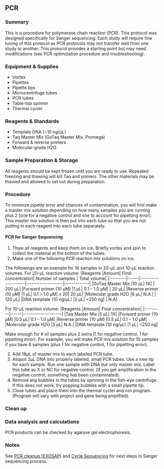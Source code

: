 ## PCR

### Summary
This is a procedure for polymerase chain reaction (PCR). This protocol was designed specifically for Sanger sequencing. Each study will require fine tuning of this protocol as PCR protocols may not transfer well from one study to another. This protocol provides a starting point but may need modifications (see PCR optimization procedure and troubleshooting).

### Equipment & Supplies
- Vortex
- Pipettes
- Pipette tips
- Microcentrifuge tubes
- PCR tubes
- Table-top spinner
- Thermal cycler

### Reagents & Standards
- Template DNA (~10 ng/µL)
- Taq Master Mix (GoTaq Master Mix, Promega)
- Forward & reverse primers
- Molecular-grade H2O

### Sample Preparation & Storage
All reagents should be kept frozen until you are ready to use. Repeated freezing and thawing will kill Taq and primers. The other materials may be thawed and allowed to set out during preparation.

### Procedure
To minimize pipette error and chances of contamination, you will first make a master mix solution depending on how many samples you are running plus 2 (one for a negative control and one to account for pipetting error). This master mix solution is then put into each tube so that you are not putting in each reagent into each tube separately.

#### PCR for Sanger Sequencing
1.	Thaw all reagents and keep them on ice. Briefly vortex and spin to collect the material at the bottom of the tubes.
2.	Make one of the following PCR reaction mix solutions on ice.

The followings are an example for 16 samples in 20-µL and 10-µL reaction volumes.
For 20-µL reaction volume:
|Reagents	|Amount| Final concentration| Number of samples | Total volume|
|:--------|:-----|:-------------------|:------------------|:------------|
|GoTaq Master Mix	|10 µL| 1X| | 200 µL|
|Forward primer (10 µM)	|1 µL| 0.1 – 1.0 µM| | 20 µL|
|Reverse primer	(10 µM) |1 µL| 0.1 – 1.0 µM| x 20| 20 µL|
|Molecular grade H2O	|6 µL| N.A.| |  120 µL|
|DNA template (10 ng/µL) |2 µL| <250 ng| | N.A|

For 10-µL reaction volume:
|Reagents	|Amount| Final concentration|
|:--------|:-----|:-------------------|
|Taq Master Mix	|5 µL| 1X|
|Forward primer (10 µM)	|0.5 µL| 0.1 – 1.0 µM|
|Reverse primer	(10 µM) |0.5 µL| 0.1 – 1.0 µM|
|Molecular grade H2O	|3 µL| N.A.|
|DNA template (10 ng/µL) |1 µL| <250 ng|


Make enough for # of samples plus 2 extra (1 for negative control, 1 for pipetting error). 
For example, you will make PCR mix solution for 10 samples if you have 8 samples (plus 1 for negative control, 1 for pipetting error).

2.	Add 18µL of master mix to each labeled PCR tube.
3.	Aliquot 2µL DNA into properly labeled, small PCR tubes. Use a new tip for each sample. Run one sample with DNA but only master mix. Label this tube as X or NC for negative control. (If you get amplification in the negative control, something has been contaminated).
4.	Remove any bubbles in the tubes by spinning in the fish-eye centrifuge. If this does not work, try popping bubbles with a small pipette tip.
5.	Close tubes and place them into the thermal cycler and run program. (Program will vary with project and gene being amplified).

### Clean up

### Data analysis and calculations
PCR products can be checked by agarose gel electrophoresis.

### Notes
See [PCR cleanup (EXOSAP)](PCR_exosap.md) and [Cycle Sequencing](Cycle_sequencing.md) for next steps in Sanger sequencing process.
